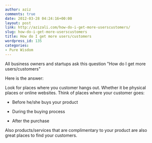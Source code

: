 ```yaml
---
author: aziz
comments: true
date: 2012-03-28 04:24:16+00:00
layout: post
link: http://azizali.com/how-do-i-get-more-userscustomers/
slug: how-do-i-get-more-userscustomers
title: How do I get more users/customers
wordpress_id: 135
categories:
- Pure Wisdom
---
```


All business owners and startups ask this question "How do I get more users/customers"

Here is the answer:

Look for places where you customer hangs out. Whether it be physical places or online websites. Think of places where your customer goes:



	
  * Before he/she buys your product

	
  * During the buying process

	
  * After the purchase


Also products/services that are complimentary to your product are also great places to find your customers.
